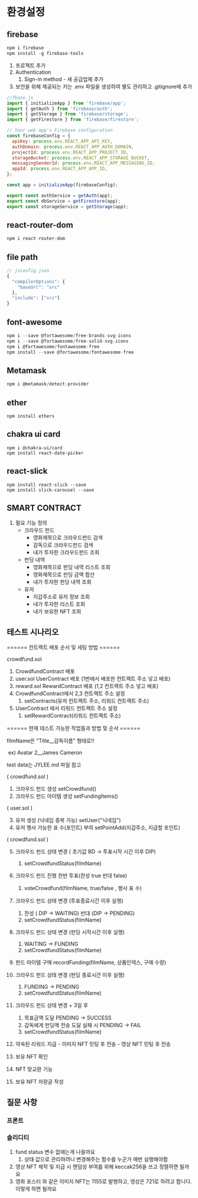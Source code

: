 # 환경설정

## firebase

```javascript
npm i firebase
npm install -g firebase-tools
```

1. 프로젝트 추가
2. Authentication
   1. Sign-in method - 새 공급업체 추가
3. 보안을 위해 제공되는 키는 .env 파일을 생성하여 별도 관리하고 .gitignore에 추가

```javascript
//fbase.js
import { initializeApp } from 'firebase/app';
import { getAuth } from 'firebase/auth';
import { getStorage } from 'firebase/storage';
import { getFirestore } from 'firebase/firestore';

// Your web app's Firebase configuration
const firebaseConfig = {
  apiKey: process.env.REACT_APP_API_KEY,
  authDomain: process.env.REACT_APP_AUTH_DOMAIN,
  projectId: process.env.REACT_APP_PROJECT_ID,
  storageBucket: process.env.REACT_APP_STORAGE_BUCKET,
  messagingSenderId: process.env.REACT_APP_MESSAGING_ID,
  appId: process.env.REACT_APP_APP_ID,
};

const app = initializeApp(firebaseConfig);

export const authService = getAuth(app);
export const dbService = getFirestore(app);
export const storageService = getStorage(app);
```

## react-router-dom

```javascript
npm i react-router-dom
```

## file path

```javascript
// jsconfig.json
{
  "compilerOptions": {
    "baseUrl": "src"
  },
  "include": ["src"]
}

```

## font-awesome

```javascript
npm i --save @fortawesome/free-brands-svg-icons
npm i --save @fortawesome/free-solid-svg-icons
npm i @fortawesome/fontawesome-free
npm install --save @fortawesome/fontawesome-free
```

## Metamask

```javascript
npm i @metamask/detect-provider
```

## ether

```
npm install ethers
```

## chakra ui card

```
npm i @chakra-ui/card
npm install react-date-picker
```



## react-slick

```
npm install react-slick --save
npm install slick-carousel --save
```



## SMART CONTRACT

1. 필요 기능 정의
   - 크라우드 펀드
     - 영화제목으로 크라우드펀드 검색
     - 감독으로 크라우드펀드 검색
     - 내가 투자한 크라우드펀드 조회
   - 펀딩 내역
     - 영화제목으로 펀딩 내역 리스트 조회
     - 영화제목으로 펀딩 금액 합산
     - 내가 투자한 펀딩 내역 조회
   - 유저
     - 지갑주소로 유저 정보 조회
     - 내가 투자한 리스트 조회
     - 내가 보유한 NFT 조회



## 테스트 시나리오

====== 컨트랙트 배포 순서 및 세팅 방법 ======

crowdfund.sol

1.  CrowdfundContract 배포
2. user.sol UserContract 배포 (1번에서 배포한 컨트랙트 주소 넣고 배포)
3. reward.sol RewardContract 배포 (1,2 컨트랙트 주소 넣고 배포)
4. CrowdfundContract에서 2,3 컨트랙트 주소 설정
   1. setContracts(유저 컨트랙트 주소, 리워드 컨트랙트 주소)
5. UserContract 에서 리워드 컨트랙트 주소 설정
   1. setRewardContract(리워드 컨트랙트 주소)

====== 현재 테스트 가능한 작업들과 방법 및 순서 ======

filmName은 "Title__감독이름" 형태로!!

​      ex) Avatar 2__James Cameron

test data는 JYLEE.md 파일 참고



 (  crowdfund.sol  )

1. 크라우드 펀드 생성 setCrowdfund()
2. 크라우드 펀드 아이템 생성 setFundingItems()



 ( user.sol )

3. 유저 생성 (닉네임 중복 가능) setUser("닉네임")
4. 유저 행사 가능한 표 수(포인트) 부여 setPointAdd(지갑주소, 지급할 포인트)



 (  crowdfund.sol  ) 

5. 크라우드 펀드 상태 변경 ( 초기값 BD -> 투표시작 시간 이후 DIP)
   1.  setCrowdfundStatus(filmName)
6. 크라우드 펀드 진행 찬반 투표(찬성 true 반대 false)
   1.  voteCrowdfund(filmName, true/false , 행사 표 수) 
7. 크라우드 펀드 상태 변경 (투표종료시간 이후 실행)
   1. 찬성 ( DIP -> WAITING) 반대 (DIP -> PENDING)
   2. setCrowdfundStatus(filmName)
8. 크라우드 펀드 상태 변경 (펀딩 시작시간 이후 실행)
   1. WAITING -> FUNDING
   2. setCrowdfundStatus(filmName)
9. 펀드 아이템 구매 recordFunding(filmName, 상품인덱스, 구매 수량) 
10. 크라우드 펀드 상태 변경 (펀딩 종료시간 이후 실행)
    1. FUNDING ->  PENDING
    2. setCrowdfundStatus(filmName) 
11. 크라우드 펀드 상태 변경 + 3일 후
    1. 목표금액 도달 PENDING -> SUCCESS
    2. 감독에게 펀딩액 전송 도달 실패 시 PENDING -> FAIL
    3. setCrowdfundStatus(filmName)
12. 약속된 리워드 지급 - 이미지 NFT 민팅 후 전송 - 영상 NFT 민팅 후 전송

13. 보유 NFT 확인

14. NFT 맞교환 기능

15. 보유 NFT 자랑글 작성



## 질문 사항

### 프론트



### 솔리디티

1. fund status 변수 없애는게 나을까요
   1. 상태 값으로 관리하려니 변경해주는 함수를 누군가 매번 실행해야함
2. 영상 NFT 제작 및 지급 시 랜덤성 부여를 위해 keccak256을 쓰고 정렬하면 될까요
3. 영화 포스터 와 같은 이미지 NFT는 1155로 발행하고, 영상은 721로 하려고 합니다. 이렇게 하면 될까요
